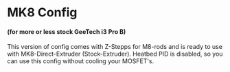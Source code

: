 # MK8 Config
#### (for more or less stock GeeTech i3 Pro B)

This version of config comes with Z-Stepps for M8-rods and is ready to use with MK8-Direct-Extruder (Stock-Extruder).
Heatbed PID is disabled, so you can use this config without cooling your MOSFET's.
